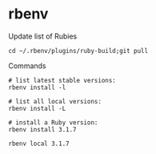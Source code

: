 # rbenv

Update list of Rubies
```shell
cd ~/.rbenv/plugins/ruby-build;git pull
```

Commands
```shell
# list latest stable versions:
rbenv install -l

# list all local versions:
rbenv install -L

# install a Ruby version:
rbenv install 3.1.7

rbenv local 3.1.7
```
